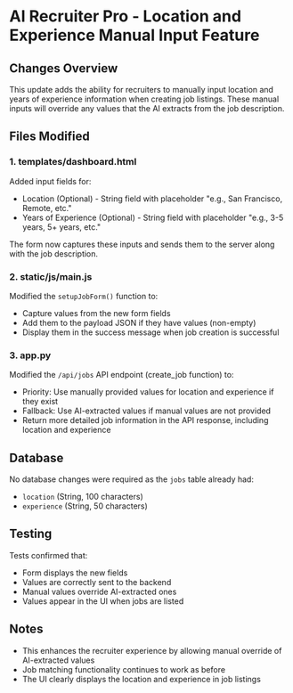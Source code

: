 # AI Recruiter Pro - Location and Experience Manual Input Feature

## Changes Overview

This update adds the ability for recruiters to manually input location and years of experience information when creating job listings. These manual inputs will override any values that the AI extracts from the job description.

## Files Modified

### 1. templates/dashboard.html
Added input fields for:
- Location (Optional) - String field with placeholder "e.g., San Francisco, Remote, etc."
- Years of Experience (Optional) - String field with placeholder "e.g., 3-5 years, 5+ years, etc."

The form now captures these inputs and sends them to the server along with the job description.

### 2. static/js/main.js
Modified the `setupJobForm()` function to:
- Capture values from the new form fields
- Add them to the payload JSON if they have values (non-empty)
- Display them in the success message when job creation is successful

### 3. app.py
Modified the `/api/jobs` API endpoint (create_job function) to:
- Priority: Use manually provided values for location and experience if they exist
- Fallback: Use AI-extracted values if manual values are not provided
- Return more detailed job information in the API response, including location and experience

## Database
No database changes were required as the `jobs` table already had:
- `location` (String, 100 characters)
- `experience` (String, 50 characters)

## Testing
Tests confirmed that:
- Form displays the new fields
- Values are correctly sent to the backend
- Manual values override AI-extracted ones
- Values appear in the UI when jobs are listed

## Notes
- This enhances the recruiter experience by allowing manual override of AI-extracted values
- Job matching functionality continues to work as before
- The UI clearly displays the location and experience in job listings
